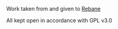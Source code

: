 Work taken from and given to [Rebane](https://github.com/rebane2001/mapartcraft)

All kept open in accordance with GPL v3.0
